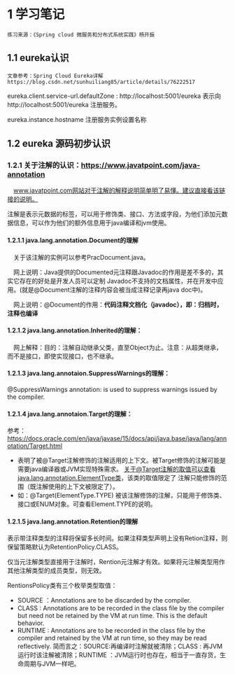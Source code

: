 # 1 学习笔记
``
练习来源：《Spring cloud 微服务和分布式系统实践》杨开振 
``
## 1.1 eureka认识
``
文章参考：Spring Cloud Eureka详解 
https://blog.csdn.net/sunhuiliang85/article/details/76222517
``

eureka.client.service-url.defaultZone : http://localhost:5001/eureka
表示向 http://localhost:5001/eureka 注册服务。

eureka.instance.hostname 注册服务实例设置名称

## 1.2 eureka 源码初步认识

### 1.2.1 关于注解的认识：https://www.javatpoint.com/java-annotation

&ensp;&ensp;www.javatpoint.com网站对于注解的解释说明简单明了易懂。建议直接看该链接的说明。

注解是表示元数据的标签，可以用于修饰类、接口、方法或字段，为他们添加元数据信息，可以作为他们的额外信息用于java编译和jvm使用。

#### 1.2.1.1 java.lang.annotation.Document的理解
&ensp;&ensp;关于该注解的实例可以参考PracDocument.java。

&ensp;&ensp;网上说明：Java提供的Documented元注释跟Javadoc的作用是差不多的，其实它存在的好处是开发人员可以定制
Javadoc不支持的文档属性，并在开发中应用。(就是@Document注解的注释内容会被当成注释记录再java doc中)。

&ensp;&ensp;网上说明：@Document的作用：<b>代码注释文档化（javadoc），即：归档时，注释也编译</b>

#### 1.2.1.2 java.lang.annotation.Inherited的理解：
&ensp;&ensp;网上解释：目的：注解自动继承父类，直至Object为止。注意：从超类继承，而不是接口，即使实现接口，也不继承。

#### 1.2.1.3 java.lang.annotaion.SuppressWarnings的理解：

@SuppressWarnings annotation: is used to suppress warnings issued by the compiler.

#### 1.2.1.4 java.lang.annotaion.Target的理解：
参考：https://docs.oracle.com/en/java/javase/15/docs/api/java.base/java/lang/annotation/Target.html

- 表明了被@Target注解修饰的注解适用的上下文。被Target修饰的注解可能是需要java编译器或JVM实现特殊需求。
关于@Target注解的取值可以查看java.lang.annotation.ElementType类，该类的取值限定了
注解只能修饰的范围（既注解使用的上下文被限定了）。
- 如：@Target(ElementType.TYPE) 被该注解修饰的注解，只能用于修饰类、接口或ENUM对象。可查看Element.TYPE的说明。

#### 1.2.1.5 java.lang.annotation.Retention的理解

表示带注释类型的注释将保留多长时间。如果注释类型声明上没有Retion注释，则保留策略默认为RetentionPolicy.CLASS。

仅当元注解类型直接用于注解时，Rention元注解才有效。如果将元注解类型用作其他注解类型的成员类型，则无效。

RentionsPolicy类有三个枚举类型取值：
- SOURCE ：Annotations are to be discarded by the compiler.
- CLASS : Annotations are to be recorded in the class file by the compiler but need not be retained by the VM at run time. 
            This is the default behavior.
- RUNTIME : Annotations are to be recorded in the class file by the compiler and retained by the VM at run time, 
            so they may be read reflectively.
简而言之：SOURCE:再编译时注解就被清除；CLASS : 再JVM运行时该注解被清除；RUNTIME ：JVM运行时也存在，相当于一直存货，生命周期与JVM一样吧。




                

